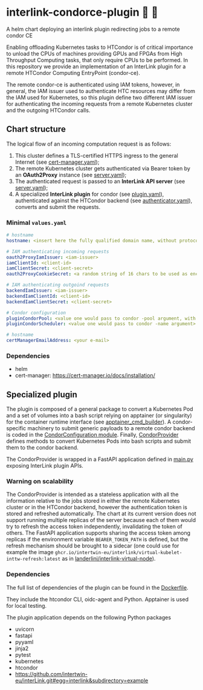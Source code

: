 # interlink-condorce-plugin 🦤 🐍
A helm chart deploying an interlink plugin redirecting jobs to a remote condor CE

Enabling offloading Kubernetes tasks to HTCondor is of critical importance to unload the CPUs of machines providing
GPUs and FPGAs from High Throughput Computing tasks, that only require CPUs to be performed.
In this repository we provide an implementation of an InterLink plugin for a remote HTCondor Computing EntryPoint 
(condor-ce). 

The remote condor-ce is authenticated using IAM tokens, however, in general, the IAM issuer used to 
authenticate HTC resources may differ from the IAM used for Kubernetes, so this plugin define two different IAM 
issuer for authenticating the incoming requests from a remote Kubernetes cluster and the outgoing HTCondor calls.

## Chart structure
The logical flow of an incoming computation request is as follows:
1. This cluster defines a TLS-certified HTTPS ingress to the general Internet
   (see [cert-manager.yaml](templates/cert-manager.yaml)); 
2. The remote Kubernetes cluster gets authenticated via Bearer token by an **OAuth2Proxy** instance
   (see [server.yaml](templates/server.yaml));
3. The authenticated request is passed to an **InterLink API server** (see [server.yaml](templates/server.yaml));
4. A specialized **InterLink plugin** for condor (see [plugin.yaml](templates/plugin.yaml)), 
   authenticated against the HTCondor backend
   (see [authenticator.yaml](templates/authenticator.yaml)), converts and submit the requests.

### Minimal `values.yaml`

```yaml
# hostname
hostname: <insert here the fully qualified domain name, without protocol>

# IAM authenticating incoming requests
oauth2ProxyIamIssuer: <iam-issuer>
iamClientId: <client-id>
iamClientSecret: <client-secret>
oauth2ProxyCookieSecret: <a random string of 16 chars to be used as encryption key>

# IAM authenticating outgoind requests
backendIamIssuer: <iam-issuer>
backendIamClientId: <client-id>
backendIamClientSecret: <client-secret>

# Condor configuration
pluginCondorPool: <value one would pass to condor -pool argument, with port>
pluginCondorScheduler: <value one would pass to condor -name argument>

# hostname
certManagerEmailAddress: <your e-mail>
```

### Dependencies 
 * helm
 * cert-manager: https://cert-manager.io/docs/installation/

## Specialized plugin
The plugin is composed of a general package to convert a Kubernetes Pod and a set of volumes into a bash script 
relying on apptainer (or singularity) for the container runtime interface 
(see [apptainer_cmd_builder](condorprovider/apptainer_cmd_builder)). 
A condor-specific machinery to submit generic payloads to a remote condor backend is coded in the 
[CondorConfiguration module](condorprovider/CondorConfiguration.py).
Finally, [CondorProvider](condorprovider/CondorProvider.py) defines methods to convert Kubernetes Pods into 
bash scripts and submit them to the condor backend. 

The CondorProvider is wrapped in a FastAPI application defined in [main.py](main.py) exposing InterLink plugin APIs.

### Warning on scalability
The CondorProvider is intended as a stateless application with all the information relative to the jobs stored in 
either the remote Kubernetes cluster or in the HTCondor backend, however the authentication token is stored and 
refreshed automatically. 
The chart at its current version does not support running multiple replicas of the server because each of them
would try to refresh the access token independently, invalidating the token of others. 
The FastAPI application supports sharing the access token among replicas if the environment variable `BEARER_TOKEN_PATH`
is defined, but the refresh mechanism should be brought to a sidecar 
(one could use for example the image `ghcr.io/intertwin-eu/interlink/virtual-kubelet-inttw-refresh:latest` as in 
[landerlini/interlink-virtual-node](https://github.com/landerlini/interlink-virtual-node)).

### Dependencies 
The full list of dependencies of the plugin can be found in the [Dockerfile](docker/Dockerfile). 

They include the htcondor CLI, oidc-agent and Python. 
Apptainer is used for local testing. 

The plugin application depends on the following Python packages 
 * uvicorn
 * fastapi
 * pyyaml
 * jinja2
 * pytest
 * kubernetes
 * htcondor
 * https://github.com/intertwin-eu/interLink.git#egg=interlink&subdirectory=example
